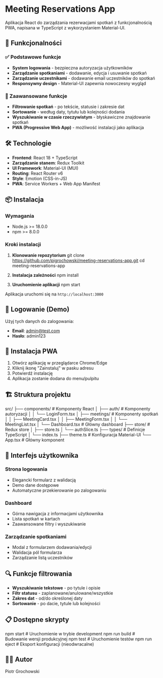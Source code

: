 # Meeting Reservations App

Aplikacja React do zarządzania rezerwacjami spotkań z funkcjonalnością PWA, napisana w TypeScript z wykorzystaniem Material-UI.

## 🚀 Funkcjonalności

### ✅ Podstawowe funkcje

- **System logowania** - bezpieczna autoryzacja użytkowników
- **Zarządzanie spotkaniami** - dodawanie, edycja i usuwanie spotkań
- **Zarządzanie uczestnikami** - dodawanie email uczestników do spotkań
- **Responsywny design** - Material-UI zapewnia nowoczesny wygląd

### 🎯 Zaawansowane funkcje

- **Filtrowanie spotkań** - po tekście, statusie i zakresie dat
- **Sortowanie** - według daty, tytułu lub kolejności dodania
- **Wyszukiwanie w czasie rzeczywistym** - błyskawiczne znajdowanie spotkań
- **PWA (Progressive Web App)** - możliwość instalacji jako aplikacja

## 🛠️ Technologie

- **Frontend**: React 18 + TypeScript
- **Zarządzanie stanem**: Redux Toolkit
- **UI Framework**: Material-UI (MUI)
- **Routing**: React Router v6
- **Style**: Emotion (CSS-in-JS)
- **PWA**: Service Workers + Web App Manifest

## 📦 Instalacja

### Wymagania

- Node.js >= 18.0.0
- npm >= 8.0.0

### Kroki instalacji

1. **Klonowanie repozytorium**
   git clone https://github.com/pigrochowski/meeting-reservations-app.git
   cd meeting-reservations-app


2. **Instalacja zależności**
   npm install

3. **Uruchomienie aplikacji**
   npm start

Aplikacja uruchomi się na `http://localhost:3000`

## 🔑 Logowanie (Demo)

Użyj tych danych do zalogowania:

- **Email**: admin@test.com
- **Hasło**: admin123

## 📱 Instalacja PWA

1. Otwórz aplikację w przeglądarce Chrome/Edge
2. Kliknij ikonę "Zainstaluj" w pasku adresu
3. Potwierdź instalację
4. Aplikacja zostanie dodana do menu/pulpitu

## 🏗️ Struktura projektu

src/
├── components/ # Komponenty React
│ ├── auth/ # Komponenty autoryzacji
│ │ └── LoginForm.tsx
│ ├── meetings/ # Komponenty spotkań
│ │ ├── MeetingCard.tsx
│ │ ├── MeetingForm.tsx
│ │ └── MeetingList.tsx
│ └── Dashboard.tsx # Główny dashboard
├── store/ # Redux store
│ ├── store.ts
│ └── authSlice.ts
├── types/ # Definicje TypeScript
│ └── index.ts
├── theme.ts # Konfiguracja Material-UI
└── App.tsx # Główny komponent

## 🎨 Interfejs użytkownika

### Strona logowania

- Elegancki formularz z walidacją
- Demo dane dostępowe
- Automatyczne przekierowanie po zalogowaniu

### Dashboard

- Górna nawigacja z informacjami użytkownika
- Lista spotkań w kartach
- Zaawansowane filtry i wyszukiwanie

### Zarządzanie spotkaniami

- Modal z formularzem dodawania/edycji
- Walidacja pól formularza
- Zarządzanie listą uczestników

## 🔍 Funkcje filtrowania

- **Wyszukiwanie tekstowe** - po tytule i opisie
- **Filtr statusu** - zaplanowane/anulowane/wszystkie
- **Zakres dat** - od/do określonej daty
- **Sortowanie** - po dacie, tytule lub kolejności

## 📋 Dostępne skrypty

npm start # Uruchomienie w trybie development
npm run build # Budowanie wersji produkcyjnej
npm test # Uruchomienie testów
npm run eject # Eksport konfiguracji (nieodwracalne)

## 👨‍💻 Autor

Piotr Grochowski
